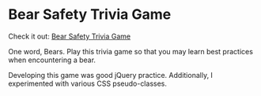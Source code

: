 # Bear Safety Trivia Game

Check it out: [Bear Safety Trivia Game](https://hoomanfor.github.io/bear-saftey-trivia/)

One word, Bears. Play this trivia game so that you may learn best practices when encountering a bear.

Developing this game was good jQuery practice. Additionally, I experimented with various CSS pseudo-classes. 